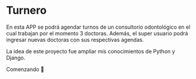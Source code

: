 # Turnero
En esta APP se podrá agendar turnos de un consultorio odontológico en el cual trabajan por el momento 3 doctoras.
Además, el super usuario podrá ingresar nuevas doctoras con sus respectivas agendas.

La idea de este proyecto fue ampliar mis conocimientos de Python y Django.

Comenzando 🚀

